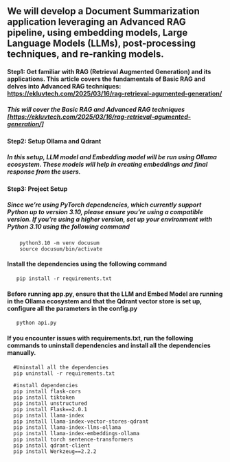 ## We will develop a Document Summarization application leveraging an Advanced RAG pipeline, using embedding models, Large Language Models (LLMs), post-processing techniques, and re-ranking models.
#### Step1: Get familiar with RAG (Retrieval Augmented Generation) and its applications. This article covers the fundamentals of Basic RAG and delves into Advanced RAG techniques: https://ekluvtech.com/2025/03/16/rag-retrieval-agumented-generation/
  ##### This will cover the Basic RAG and Advanced RAG techniques [https://ekluvtech.com/2025/03/16/rag-retrieval-agumented-generation/]
#### Step2: Setup Ollama and Qdrant
  ##### In this setup, LLM model and Embedding model will be run using Ollama ecosystem. These models will help in creating embeddings and final response from the users.
#### Step3: Project Setup
  ##### Since we’re using PyTorch dependencies, which currently support Python up to version 3.10, please ensure you’re using a compatible version. If you’re using a higher version, set up your environment with Python 3.10 using the following command
        python3.10 -m venv docusum                  
        source docusum/bin/activate
 #### Install the dependencies using the following command
       pip install -r requirements.txt 
 #### Before running app.py, ensure that the LLM and Embed Model are running in the Ollama ecosystem and that the Qdrant vector store is set up, configure all the parameters in the config.py
       python api.py
 #### If you encounter issues with requirements.txt, run the following commands to uninstall dependencies and install all the dependencies manually.
      #Uninstall all the dependencies
      pip uninstall -r requirements.txt

      #install dependencies
      pip install flask-cors
      pip install tiktoken
      pip install unstructured
      pip install Flask==2.0.1
      pip install llama-index
      pip install llama-index-vector-stores-qdrant
      pip install llama-index-llms-ollama
      pip install llama-index-embeddings-ollama
      pip install torch sentence-transformers
      pip install qdrant-client
      pip install Werkzeug==2.2.2

       
